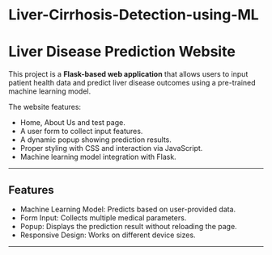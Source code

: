 
# Liver-Cirrhosis-Detection-using-ML
# Liver Disease Prediction Website

This project is a **Flask-based web application** that allows users to input patient health data and predict liver disease outcomes using a pre-trained machine learning model.

The website features:
- Home, About Us and test page.
- A user form to collect input features.
- A dynamic popup showing prediction results.
- Proper styling with CSS and interaction via JavaScript.
- Machine learning model integration with Flask.

---

## Features

- Machine Learning Model: Predicts based on user-provided data.
- Form Input: Collects multiple medical parameters.
- Popup: Displays the prediction result without reloading the page.
- Responsive Design: Works on different device sizes.

---

